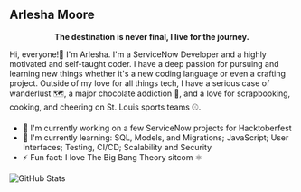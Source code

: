 ## Arlesha Moore

**<p align="center">The destination is never final, I live for the journey.</p>**

Hi, everyone!👋 I'm Arlesha. I'm a ServiceNow Developer and a highly motivated and self-taught coder. I have a deep passion for pursuing and learning new things whether it's a new coding language or even a crafting project. Outside of my love for all things tech, I have a serious case of wanderlust 🗺️, a major chocolate addiction 🍫, and a love for scrapbooking, cooking, and cheering on St. Louis sports teams ⚾.

- 🔭 I'm currently working on a few ServiceNow projects for Hacktoberfest
- 🌱 I'm currently learning: SQL, Models, and Migrations; JavaScript; User Interfaces; Testing, CI/CD; Scalability and Security
-  ⚡ Fun fact: I love The Big Bang Theory sitcom ⚛️    


![GitHub Stats](https://github-readme-streak-stats.herokuapp.com/?user=amoore-coder&theme=onedark&hide_border=true)

<!--!

**amoore-coder/amoore-coder** is a ✨ _special_ ✨ repository because its `README.md` (this file) appears on your GitHub profile.

Here are some ideas to get you started:

- 🔭 I’m currently working on ...
- 🌱 I'm currently learning...
- 👯 I’m looking to collaborate on ...
- 🤔 I’m looking for help with ...
- 💬 Ask me about ...
- 📫 How to reach me: ...
- 😄 Pronouns: ...
- ⚡ Fun fact: ...
-->
